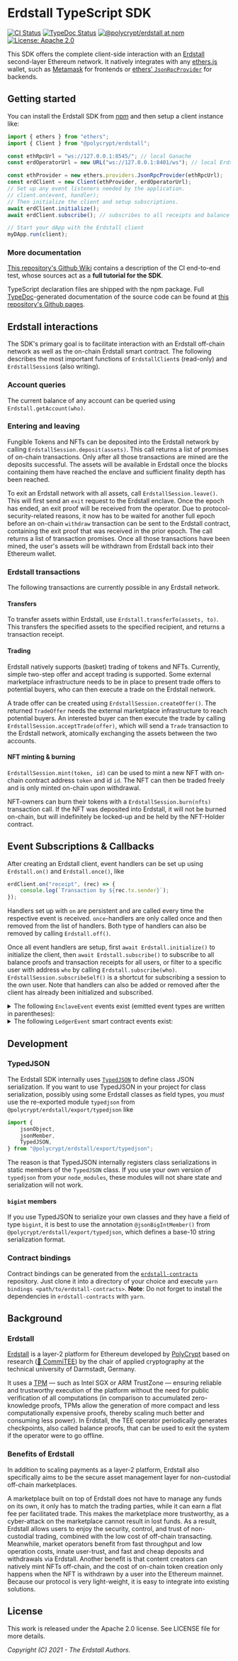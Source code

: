 # Erdstall TypeScript SDK

[![CI Status](https://github.com/perun-network/erdstall-ts-sdk/actions/workflows/ci.yml/badge.svg)](https://github.com/perun-network/erdstall-ts-sdk/actions/workflows/ci.yml)
[![TypeDoc Status](https://github.com/perun-network/erdstall-ts-sdk/actions/workflows/typedoc.yml/badge.svg)](https://perun-network.github.io/erdstall-ts-sdk/)
[![@polycrypt/erdstall at npm](https://img.shields.io/npm/v/@polycrypt/erdstall)](https://www.npmjs.com/package/@polycrypt/erdstall)
[![License: Apache 2.0](https://img.shields.io/badge/license-Apache%202-blue)](https://www.apache.org/licenses/LICENSE-2.0.txt)

This SDK offers the complete client-side interaction with an [Erdstall](https://erdstall.dev/) second-layer Ethereum network. It natively integrates with any [ethers.js](https://docs.ethers.io/) wallet, such as [Metamask](https://metamask.io/) for frontends or [ethers' `JsonRpcProvider`](https://docs.ethers.io/v5/api/providers/jsonrpc-provider/) for backends.

## Getting started

You can install the Erdstall SDK from [npm](https://www.npmjs.com/package/@polycrypt/erdstall) and then setup a client instance like:

```ts
import { ethers } from "ethers";
import { Client } from "@polycrypt/erdstall";

const ethRpcUrl = "ws://127.0.0.1:8545/"; // local Ganache
const erdOperatorUrl = new URL("ws://127.0.0.1:8401/ws"); // local Erdstall Operator

const ethProvider = new ethers.providers.JsonRpcProvider(ethRpcUrl);
const erdClient = new Client(ethProvider, erdOperatorUrl);
// Set up any event listeners needed by the application.
// client.on(event, handler);
// Then initialize the client and setup subscriptions.
await erdClient.initialize();
await erdClient.subscribe(); // subscribes to all receipts and balance proofs

// Start your dApp with the Erdstall client
myDApp.run(client);
```

### More documentation

[This repository's Github Wiki](https://github.com/perun-network/erdstall-ts-sdk/wiki/Erdstall-SDK) contains a description of the CI end-to-end test, whose sources act as a **full tutorial for the SDK**.

TypeScript declaration files are shipped with the npm package. Full [TypeDoc](https://typedoc.org/)-generated documentation of the source code can be found at [this repository's Github pages](https://perun-network.github.io/erdstall-ts-sdk/).

## Erdstall interactions

The SDK's primary goal is to facilitate interaction with an Erdstall off-chain network as well as the on-chain Erdstall smart contract. The following describes the most important functions of `ErdstallClient`s (read-only) and `ErdstallSession`s (also writing).

### Account queries

The current balance of any account can be queried using `Erdstall.getAccount(who)`.

### Entering and leaving

Fungible Tokens and NFTs can be deposited into the Erdstall network by calling
`ErdstallSession.deposit(assets)`. This call returns a list of promises of on-chain transactions. Only after all those transactions are mined are the deposits successful. The assets will be available in Erdstall once the blocks containing them have reached the enclave and sufficient finality depth has been reached.

To exit an Erdstall network with all assets, call `ErdstallSession.leave()`. This will first send an `exit` request to the Erdstall enclave. Once the epoch has ended, an exit proof will be received from the operator. Due to protocol-security-related reasons, it now has to be waited for another full epoch before an on-chain `withdraw` transaction can be sent to the Erdstall contract, containing the exit proof that was received in the prior epoch. The call returns a list of transaction promises. Once all those transactions have been mined, the user's assets will be withdrawn from Erdstall back into their Ethereum wallet.

### Erdstall transactions

The following transactions are currently possible in any Erdstall network.

#### Transfers

To transfer assets within Erdstall, use `Erdstall.transferTo(assets, to)`.
This transfers the specified assets to the specified recipient, and returns a transaction receipt.

#### Trading

Erdstall natively supports (basket) trading of tokens and NFTs. Currently, simple two-step offer and accept trading is supported. Some external marketplace infrastructure needs to be in place to present trade offers to potential buyers, who can then execute a trade on the Erdstall network.

A trade offer can be created using `ErdstallSession.createOffer()`. The returned `TradeOffer` needs the external marketplace infrastructure to reach potential buyers. An interested buyer can then execute the trade by calling `ErdstallSession.acceptTrade(offer)`, which will send a `Trade` transaction to the Erdstall network, atomically exchanging the assets between the two accounts.

#### NFT minting & burning

`ErdstallSession.mint(token, id)` can be used to mint a new NFT with on-chain contract address `token` and id `id`. The NFT can then be traded freely and is only minted on-chain upon withdrawal.

NFT-owners can burn their tokens with a `ErdstallSession.burn(nfts)` transaction call. If the NFT was deposited into Erdstall, it will not be burned on-chain, but will indefinitely be locked-up and be held by the NFT-Holder contract.

## Event Subscriptions & Callbacks

After creating an Erdstall client, event handlers can be set up using `Erdstall.on()` and `Erdstall.once()`, like

```ts
erdClient.on("receipt", (rec) => {
	console.log(`Transaction by ${rec.tx.sender}`);
});
```

Handlers set up with `on` are persistent and are called every time the respective
event is received. `once`-handlers are only called once and then removed from
the list of handlers. Both type of handlers can also be removed by calling
`Erdstall.off()`.

Once all event handlers are setup, first `await Erdstall.initialize()` to initialize the client, then `await Erdstall.subscribe()` to subscribe to all balance proofs and transaction receipts for all users, or filter to a specific user with address `who` by calling `Erdstall.subscribe(who)`. `ErdstallSession.subscribeSelf()` is a shortcut for subscribing a session to the own user.
Note that handlers can also be added or removed after the client has already been initialized and subscribed.

<details><summary>The following <code>EnclaveEvent</code> events exist (emitted event types are written in parentheses):</summary>

-   **`"open"`** is triggered when the connection to Erdstall is established.
    This event is triggered again if the Erdstall connection is lost and automatically re-established.
    At startup, you can alternatively use `await client.initialize()` instead of setting up a handler for this event.

-   **`"config"(ClientConfig)`** is triggered when the client configuration is received from the operator after establishing the connections.

-   **`"close"`** is triggered when the connection to Erdstall is terminated due to any reason.

-   **`"error"(string | Error)`** is triggered when an error occurres within the Erdstall client.

-   **`"receipt"(TxReceipt)`** is triggered when a receipt is received from a transaction subscription.
    This does not include transaction receipts directly received as a response when issuing transactions.
    A transaction receipt contains the transaction itself and the changed balances of all affected parties.

-   **`"proof"(BalanceProof)`** is triggered when a balance proof is received from a proof subscription.
    These balance proofs are used for exiting the system in case the operator goes offline.

-   **`"exitproof"(BalanceProof)`** is triggered when a balance proof, intended for exiting the Erdstall network, is received from a proof subscription.
    This happens after a call to `Erdstall.exit()` or during `Erdstall.leave()`.

-   **`"phaseshift"`** is triggered when a phase shift in the Erdstall network occured, i.e., the last block of an epoch got processed by the enclave.
</details>

<details><summary>The following <code>LedgerEvent</code> smart contract events exist:</summary>
All on-chain events return a type of the same name as the event, so they are
omitted after each event name in the following.

-   **`"Deposited"`**: an asset got deposited into Erdstall on-chain.

-   **`"Withdrawn"`**: assets got withdrawn from Erdstall on-chain.

-   **`"Frozen"`**: the operator failed to respond to a challenge within the challenge period. The Erdstall system is now frozen forever, and funds must be withdrawn using the latest _sealed_ balance proof.

-   **`"Challenged"`**: someone challenged the Erdstall operator, who must now respond with the challenged balance proof.

-   **`"ChallengeResponded"`**: the Erdstall operator successfully responed with the correct balance proof.

-   **`"TokenTypeRegistered"`**: a new token type (such as ETH, ERC20, ERC721, etc.) has been registered with Erdstall on-chain.

-   **`"TokenRegistered"`**: a specific token contract has been registered on-chain.
</details>

## Development

### TypedJSON

The Erdstall SDK internally uses [`TypedJSON`](https://github.com/JohnWeisz/TypedJSON) to define class JSON serialization.
If you want to use TypedJSON in your project for class serialization, possibly using some Erdstall classes as field types, you _must_ use the re-exported module `typedjson` from `@polycrypt/erdstall/export/typedjson` like

```ts
import {
	jsonObject,
	jsonMember,
	TypedJSON,
} from "@polycrypt/erdstall/export/typedjson";
```

The reason is that TypedJSON internally registers class serializations in static members of the `TypedJSON` class.
If you use your own version of `typedjson` from your `node_modules`, these modules will not share state and serialization will not work.

#### `bigint` members

If you use TypedJSON to serialize your own classes and they have a field of type `bigint`, it is best to use the annotation `@jsonBigIntMember()` from `@polycrypt/erdstall/export/typedjson`, which defines a base-10 string serialization format.

### Contract bindings

Contract bindings can be generated from the [`erdstall-contracts`](https://github.com/perun-network/erdstall-contracts) repository.
Just clone it into a directory of your choice and execute `yarn bindings <path/to/erdstall-contracts>`.
**Note**: Do not forget to install the dependencies in `erdstall-contracts` with `yarn`.

## Background

### Erdstall

[Erdstall](https://erdstall.dev) is a layer-2 platform for Ethereum developed by [PolyCrypt](https://polycry.pt) based on research ([:page_facing_up: CommiTEE](https://eprint.iacr.org/2020/1486)) by the chair of applied cryptography at the technical university of Darmstadt, Germany.

It uses a [TPM](https://en.wikipedia.org/wiki/Trusted_Platform_Module) — such as Intel SGX or ARM TrustZone — ensuring reliable and trustworthy execution of the platform without the need for public verification of all computations (in comparison to accumulated zero-knowledge proofs, TPMs allow the generation of more compact and less computationally expensive proofs, thereby scaling much better and consuming less power).
In Erdstall, the TEE operator periodically generates checkpoints, also called balance proofs, that can be used to exit the system if the operator were to go offline.

### Benefits of Erdstall

In addition to scaling payments as a layer-2 platform, Erdstall also specifically aims to be the secure asset management layer for non-custodial off-chain marketplaces.

A marketplace built on top of Erdstall does not have to manage any funds on its own, it only has to match the trading parties, while it can earn a flat fee per facilitated trade.
This makes the marketplace more trustworthy, as a cyber-attack on the marketplace cannot result in lost funds.
As a result, Erdstall allows users to enjoy the security, control, and trust of non-custodial trading, combined with the low cost of off-chain transacting.
Meanwhile, market operators benefit from fast throughput and low operation costs, innate user-trust, and fast and cheap deposits and withdrawals via Erdstall.
Another benefit is that content creators can natively mint NFTs off-chain, and the cost of on-chain token creation only happens when the NFT is withdrawn by a user into the Ethereum mainnet.
Because our protocol is very light-weight, it is easy to integrate into existing solutions.

## License

This work is released under the Apache 2.0 license. See LICENSE file for more
details.

_Copyright (C) 2021 - The Erdstall Authors._
